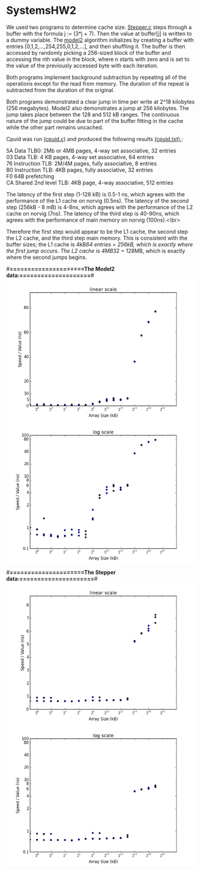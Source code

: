 # SystemsHW2

We used two programs to determine cache size. [Stepper.c](\stepper.c) steps through a buffer with the formula j := (3*j + 7). Then the value at buffer[j] is written to a dummy variable. The [model2](\model2.c) algorithm initializes by creating a buffer with entries [0,1,2,...,254,255,0,1,2,...], and then shuffling it. The buffer is then accessed by randomly picking a 256-sized block of the buffer and accessing the nth value in the block, where n starts with zero and is set to the value of the previously accessed byte with each iteration. 

Both programs implement background subtraction by repeating all of the operations except for the read from memory. The duration of the repeat is subtracted from the duration of the original. 

Both programs demonstrated a clear jump in time per write at 2^18 kilobytes (256 megabytes). Model2 also demonstrates a jump at 256 kilobytes. The jump takes place between the 128 and 512 kB ranges. The continuous nature of the jump could be due to part of the buffer fitting in the cache while the other part remains uncached.

Cpuid was run [(cpuid.c)](\cpuid.c) and produced the following results [(cpuid.txt).](\cpuid.txt):<br/>

5A	Data TLB0: 2Mb or 4MB pages, 4-way set associative, 32 entries <br/>
03	Data TLB: 4 KB pages, 4-way set associative, 64 entries<br/>
76	Instruction TLB: 2M/4M pages, fully associative, 8 entries<br/>
B0	Instruction TLB: 4KB pages, fully associative, 32 entries<br/>
F0	64B prefetching<br/>
CA	Shared 2nd level TLB: 4KB page, 4-way associative, 512 entries<br/>

The latency of the first step (1-128 kB) is 0.5-1 ns, which agrees with the performance of the L1 cache on norvig (0.5ns). The latency of the second step (256kB - 8 mB) is 4-8ns, which agrees with the performance of the L2 cache on norvig (7ns). The latency of the third step is 40-90ns, which agrees with the performance of main memory on norvig (100ns).<\br>

Therefore the first step would appear to be the L1 cache, the second step the L2 cache, and the third step main memory. This is consistent with the buffer sizes; the L1 cache is 4kB*64 entries = 256kB, which is exactly where the first jump occurs. The L2 cache is 4MB*32 = 128MB, which is exactly where the second jumps begins.

#**=====================The Model2 data:====================**#
![](/graphs/model2_linear.png?raw=true "Optional Title")
![](/graphs/model2_log.png?raw=true "Optional Title")

#**=====================The Stepper data:=====================**#
![](/graphs/adjusted_linear.png?raw=true "Optional Title")
![](/graphs/adjusted_log.png?raw=true "Optional Title")


